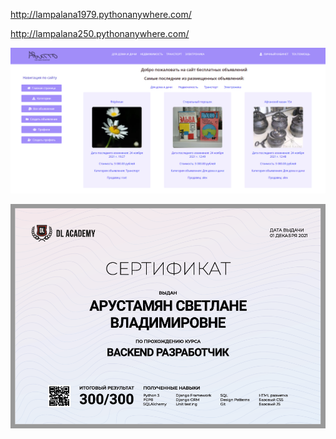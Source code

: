 http://lampalana1979.pythonanywhere.com/


http://lampalana250.pythonanywhere.com/

![Иллюстрация к проекту](https://github.com/lampa-lana/avitto/blob/88c4928edbbef0a13de6c055528d45b6f5a7e296/screen_avitto.png)

![Сертификат DL Academy](https://github.com/lampa-lana/avitto/blob/e5cb52ac821c4fd6adbd137652e33b2b77a67174/sertificat.png)

